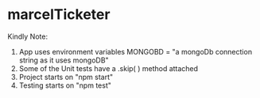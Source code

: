 # marcelTicketer

Kindly Note:
1. App uses environment variables MONGOBD = "a mongoDb connection string as it uses mongoDB" 
2. Some of the Unit tests have a .skip( ) method attached
3. Project starts on "npm start"
4. Testing starts on "npm test"
